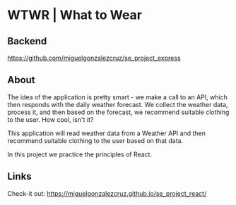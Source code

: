 # WTWR | What to Wear

## Backend

https://github.com/miguelgonzalezcruz/se_project_express

## About

The idea of the application is pretty smart - we make a call to an API, which then responds with the daily weather forecast. We collect the weather data, process it, and then based on the forecast, we recommend suitable clothing to the user. How cool, isn't it?

This application will read weather data from a Weather API and then recommend suitable clothing to the user based on that data.

In this project we practice the principles of React.

## Links

Check-it out: https://miguelgonzalezcruz.github.io/se_project_react/
